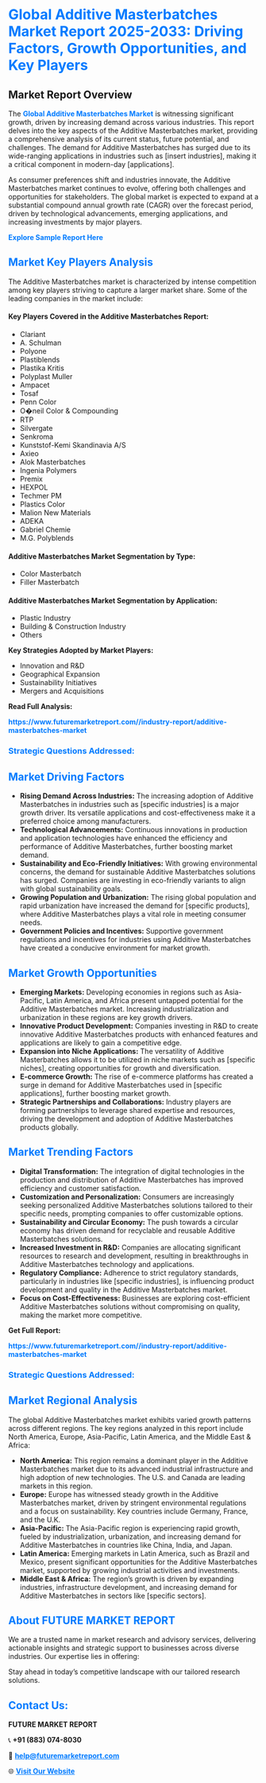 <h1 style="color: #007BFF;">Global Additive Masterbatches Market Report 2025-2033: Driving Factors, Growth Opportunities, and Key Players</h1>

<section id="overview">
<h2>Market Report Overview</h2>
<p>The <a href="https://www.futuremarketreport.com//industry-report/additive-masterbatches-market" style="color: #007BFF; text-decoration: none;"><strong>Global Additive Masterbatches Market</strong></a> is witnessing significant growth, driven by increasing demand across various industries. This report delves into the key aspects of the Additive Masterbatches market, providing a comprehensive analysis of its current status, future potential, and challenges. The demand for Additive Masterbatches has surged due to its wide-ranging applications in industries such as [insert industries], making it a critical component in modern-day [applications].</p>
<p>As consumer preferences shift and industries innovate, the Additive Masterbatches market continues to evolve, offering both challenges and opportunities for stakeholders. The global market is expected to expand at a substantial compound annual growth rate (CAGR) over the forecast period, driven by technological advancements, emerging applications, and increasing investments by major players.</p>
</section>

<section id="overview">
<p><a href="https://www.futuremarketreport.com//request-sample/reportId=88647" style="color: #007BFF; text-decoration: none;"><strong>Explore Sample Report Here</strong></a></p>
</section>

<section id="key-players">
<h2 style="color: #007BFF;">Market Key Players Analysis</h2>
<p>The Additive Masterbatches market is characterized by intense competition among key players striving to capture a larger market share. Some of the leading companies in the market include:</p>
<h4>Key Players Covered in the Additive Masterbatches Report:</h4>
<ul><li>Clariant</li><li>A. Schulman</li><li>Polyone</li><li>Plastiblends</li><li>Plastika Kritis</li><li>Polyplast Muller</li><li>Ampacet</li><li>Tosaf</li><li>Penn Color</li><li>O�neil Color &amp; Compounding</li><li>RTP</li><li>Silvergate</li><li>Senkroma</li><li>Kunststof-Kemi Skandinavia A/S</li><li>Axieo</li><li>Alok Masterbatches</li><li>Ingenia Polymers</li><li>Premix</li><li>HEXPOL</li><li>Techmer PM</li><li>Plastics Color</li><li>Malion New Materials</li><li>ADEKA</li><li>Gabriel Chemie</li><li>M.G. Polyblends</li></ul>
<h4>Additive Masterbatches Market Segmentation by Type:</h4>
<ul><li>Color Masterbatch</li><li>Filler Masterbatch</li></ul>

<h4>Additive Masterbatches Market Segmentation by Application:</h4>
<ul><li>Plastic Industry</li><li>Building &amp; Construction Industry</li><li>Others</li></ul>
<p><strong>Key Strategies Adopted by Market Players:</strong></p>
<ul>
<li>Innovation and R&D</li>
<li>Geographical Expansion</li>
<li>Sustainability Initiatives</li>
<li>Mergers and Acquisitions</li>
</ul>
</section>

<section>
<p><strong>Read Full Analysis: </strong></p><a href="https://www.futuremarketreport.com//industry-report/additive-masterbatches-market" style="color: #007BFF; text-decoration: none;"><strong>https://www.futuremarketreport.com//industry-report/additive-masterbatches-market</strong></a>
<h3 style="color: #007BFF;">Strategic Questions Addressed:</h3>
</section>

<section id="driving-factors">
<h2 style="color: #007BFF;">Market Driving Factors</h2>
<ul>
<li><strong>Rising Demand Across Industries:</strong> The increasing adoption of Additive Masterbatches in industries such as [specific industries] is a major growth driver. Its versatile applications and cost-effectiveness make it a preferred choice among manufacturers.</li>
<li><strong>Technological Advancements:</strong> Continuous innovations in production and application technologies have enhanced the efficiency and performance of Additive Masterbatches, further boosting market demand.</li>
<li><strong>Sustainability and Eco-Friendly Initiatives:</strong> With growing environmental concerns, the demand for sustainable Additive Masterbatches solutions has surged. Companies are investing in eco-friendly variants to align with global sustainability goals.</li>
<li><strong>Growing Population and Urbanization:</strong> The rising global population and rapid urbanization have increased the demand for [specific products], where Additive Masterbatches plays a vital role in meeting consumer needs.</li>
<li><strong>Government Policies and Incentives:</strong> Supportive government regulations and incentives for industries using Additive Masterbatches have created a conducive environment for market growth.</li>
</ul>
</section>

<section id="growth-opportunities">
<h2 style="color: #007BFF;">Market Growth Opportunities</h2>
<ul>
<li><strong>Emerging Markets:</strong> Developing economies in regions such as Asia-Pacific, Latin America, and Africa present untapped potential for the Additive Masterbatches market. Increasing industrialization and urbanization in these regions are key growth drivers.</li>
<li><strong>Innovative Product Development:</strong> Companies investing in R&D to create innovative Additive Masterbatches products with enhanced features and applications are likely to gain a competitive edge.</li>
<li><strong>Expansion into Niche Applications:</strong> The versatility of Additive Masterbatches allows it to be utilized in niche markets such as [specific niches], creating opportunities for growth and diversification.</li>
<li><strong>E-commerce Growth:</strong> The rise of e-commerce platforms has created a surge in demand for Additive Masterbatches used in [specific applications], further boosting market growth.</li>
<li><strong>Strategic Partnerships and Collaborations:</strong> Industry players are forming partnerships to leverage shared expertise and resources, driving the development and adoption of Additive Masterbatches products globally.</li>
</ul>
</section>

<section id="trending-factors">
<h2 style="color: #007BFF;">Market Trending Factors</h2>
<ul>
<li><strong>Digital Transformation:</strong> The integration of digital technologies in the production and distribution of Additive Masterbatches has improved efficiency and customer satisfaction.</li>
<li><strong>Customization and Personalization:</strong> Consumers are increasingly seeking personalized Additive Masterbatches solutions tailored to their specific needs, prompting companies to offer customizable options.</li>
<li><strong>Sustainability and Circular Economy:</strong> The push towards a circular economy has driven demand for recyclable and reusable Additive Masterbatches solutions.</li>
<li><strong>Increased Investment in R&D:</strong> Companies are allocating significant resources to research and development, resulting in breakthroughs in Additive Masterbatches technology and applications.</li>
<li><strong>Regulatory Compliance:</strong> Adherence to strict regulatory standards, particularly in industries like [specific industries], is influencing product development and quality in the Additive Masterbatches market.</li>
<li><strong>Focus on Cost-Effectiveness:</strong> Businesses are exploring cost-efficient Additive Masterbatches solutions without compromising on quality, making the market more competitive.</li>
</ul>
</section>

<section>
<p><strong>Get Full Report: </strong></p><a href="https://www.futuremarketreport.com//industry-report/additive-masterbatches-market" style="color: #007BFF; text-decoration: none;"><strong>https://www.futuremarketreport.com//industry-report/additive-masterbatches-market</strong></a>
<h3 style="color: #007BFF;">Strategic Questions Addressed:</h3>
</section>


<section id="regional-analysis">
<h2 style="color: #007BFF;">Market Regional Analysis</h2>
<p>The global Additive Masterbatches market exhibits varied growth patterns across different regions. The key regions analyzed in this report include North America, Europe, Asia-Pacific, Latin America, and the Middle East & Africa:</p>
<ul>
<li><strong>North America:</strong> This region remains a dominant player in the Additive Masterbatches market due to its advanced industrial infrastructure and high adoption of new technologies. The U.S. and Canada are leading markets in this region.</li>
<li><strong>Europe:</strong> Europe has witnessed steady growth in the Additive Masterbatches market, driven by stringent environmental regulations and a focus on sustainability. Key countries include Germany, France, and the U.K.</li>
<li><strong>Asia-Pacific:</strong> The Asia-Pacific region is experiencing rapid growth, fueled by industrialization, urbanization, and increasing demand for Additive Masterbatches in countries like China, India, and Japan.</li>
<li><strong>Latin America:</strong> Emerging markets in Latin America, such as Brazil and Mexico, present significant opportunities for the Additive Masterbatches market, supported by growing industrial activities and investments.</li>
<li><strong>Middle East & Africa:</strong> The region’s growth is driven by expanding industries, infrastructure development, and increasing demand for Additive Masterbatches in sectors like [specific sectors].</li>
</ul>
</section>

<footer>
<h2 style="color: #007BFF;">About FUTURE MARKET REPORT</h2>
<p>We are a trusted name in market research and advisory services, delivering actionable insights and strategic support to businesses across diverse industries. Our expertise lies in offering:</p>

<p>Stay ahead in today’s competitive landscape with our tailored research solutions.</p>

<h2 style="color: #007BFF;">Contact Us:</h2>
<p><strong>FUTURE MARKET REPORT</strong></p>
<p>📞 <strong>+91 (883) 074-8030</strong></p>
<p>📧 <strong><a href="mailto:help@futuremarketreport.com" style="color: #007BFF;">help@futuremarketreport.com</a></strong></p>
<p>🌐 <strong><a href="https://www.futuremarketreport.com/" style="color: #007BFF;">Visit Our Website</a></strong></p>
</footer>